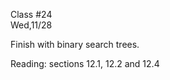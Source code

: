 <div class="lecture2">

<div class="column_date">
<p markdown="block">

Class #24 <br>
Wed,11/28

</p>
</div>
<div class="column_materials">
<p markdown="block">

Finish with binary search trees.


</p>
</div>

<div class="column_assign">
<p markdown="block">

Reading: sections 12.1, 12.2 and 12.4 

</p>
</div>

</div>
